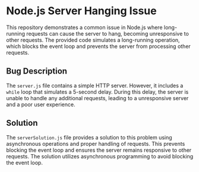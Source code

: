 # Node.js Server Hanging Issue

This repository demonstrates a common issue in Node.js where long-running requests can cause the server to hang, becoming unresponsive to other requests.  The provided code simulates a long-running operation, which blocks the event loop and prevents the server from processing other requests.

## Bug Description

The `server.js` file contains a simple HTTP server.  However, it includes a `while` loop that simulates a 5-second delay.  During this delay, the server is unable to handle any additional requests, leading to a unresponsive server and a poor user experience.

## Solution

The `serverSolution.js` file provides a solution to this problem using asynchronous operations and proper handling of requests.  This prevents blocking the event loop and ensures the server remains responsive to other requests.  The solution utilizes asynchronous programming to avoid blocking the event loop.